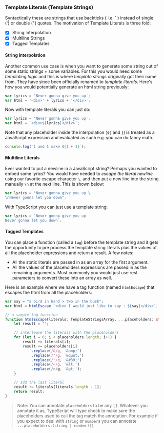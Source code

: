 ### Template Literals (Template Strings)
Syntactically these are strings that use backticks ( i.e. \` ) instead of single (') or double (") quotes. The motivation of Template Literals is three fold:

- [x] String Interpolation
- [x] Multiline Strings
- [x] Tagged Templates

#### String Interpolation
Another common use case is when you want to generate some string out of some static strings + some variables. For this you would need some *templating logic* and this is where *template strings* originally got their name from. They have since been officially renamed to *template literals*. Here's how you would potentially generate an html string previously:

```typescript
var lyrics = 'Never gonna give you up';
var html = '<div>' + lyrics + '</div>';
```
Now with template literals you can just do:

```typescript
var lyrics = 'Never gonna give you up';
var html = `<div>${lyrics}</div>`;
```

Note that any placeholder inside the interpolation (`${` and `}`) is treated as a JavaScript expression and evaluated as such e.g. you can do fancy math.

```typescript
console.log(`1 and 1 make ${1 + 1}`);
```

#### Multiline Literals
Ever wanted to put a newline in a JavaScript string? Perhaps you wanted to embed some lyrics? You would have needed to *escape the literal newline* using our favorite escape character `\`, and then put a new line into the string manually `\n` at the next line. This is shown below:

```typescript
var lyrics = "Never gonna give you up \
\nNever gonna let you down";
```

With TypeScript you can just use a template string:

```typescript
var lyrics = `Never gonna give you up
Never gonna let you down`;
```

#### Tagged Templates

You can place a function (called a `tag`) before the template string and it gets the opportunity to pre process the template string literals plus the values of all the placeholder expressions and return a result. A few notes:
* All the static literals are passed in as an array for the first argument.
* All the values of the placeholders expressions are passed in as the remaining arguments. Most commonly you would just use rest parameters to convert these into an array as well.

Here is an example where we have a tag function (named `htmlEscape`) that escapes the html from all the placeholders:

```typescript
var say = "a bird in hand > two in the bush";
var html = htmlEscape `<div> I would just like to say : ${say}</div>`;

// a sample tag function
function htmlEscape(literals: TemplateStringsArray, ...placeholders: string[]) {
    let result = "";

    // interleave the literals with the placeholders
    for (let i = 0; i < placeholders.length; i++) {
        result += literals[i];
        result += placeholders[i]
            .replace(/&/g, '&amp;')
            .replace(/"/g, '&quot;')
            .replace(/'/g, '&#39;')
            .replace(/</g, '&lt;')
            .replace(/>/g, '&gt;');
    }

    // add the last literal
    result += literals[literals.length - 1];
    return result;
}
```
> Note: You can annotate `placeholders` to be any `[]`. Whatever you annotate it as, TypeScript will type check to make sure the placeholders used to call the tag match the annotation. For example if you expect to deal with `string` or `number`s you can annotate `...placeholders:(string | number)[]`
